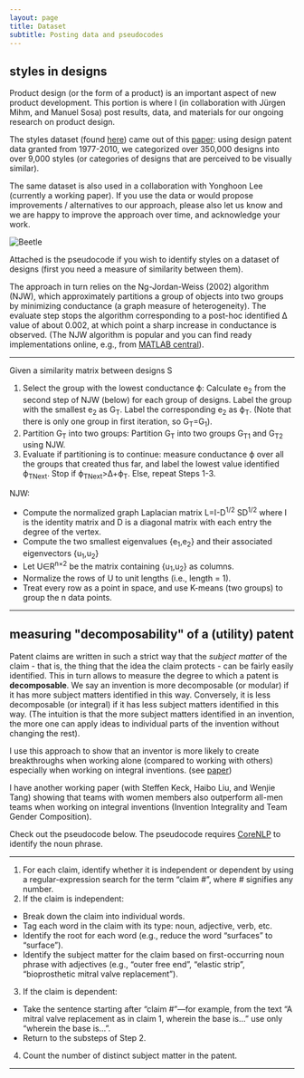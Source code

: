 ```yaml
---
layout: page
title: Dataset
subtitle: Posting data and pseudocodes
---
```


## styles in designs

Product design (or the form of a product) is an important aspect of new product development. This portion is where I (in collaboration with Jürgen Mihm, and Manuel Sosa) post results, data, and materials for our ongoing research on product design.

The styles dataset (found [here](https://drive.google.com/open?id=1s6iJnyxDbWrNXFv0RCjiLY3ubK2eIxZ7)) came out of this [paper](https://pubsonline.informs.org/doi/10.1287/mnsc.2016.2653): using design patent data granted from 1977-2010, we categorized over 350,000 designs into over 9,000 styles (or categories of designs that are perceived to be visually similar).

The same dataset is also used in a collaboration with Yonghoon Lee (currently a working paper). If you use the data or would propose improvements / alternatives to our approach, please also let us know and we are happy to improve the approach over time, and acknowledge your work.

![Beetle](https://cdn.shopify.com/s/files/1/0101/8547/4107/products/A1dGir4nbIL._SL1500_540x.jpg)

Attached is the pseudocode if you wish to identify styles on a dataset of designs (first you need a measure of similarity between them). 

The approach in turn relies on the Ng-Jordan-Weiss (2002) algorithm (NJW), which approximately partitions a group of objects into two groups by minimizing conductance (a graph measure of heterogeneity). The evaluate step stops the algorithm corresponding to a post-hoc identified Δ value of about 0.002, at which point a sharp increase in conductance is observed. (The NJW algorithm is popular and you can find ready implementations online, e.g., from [MATLAB central](https://www.mathworks.com/matlabcentral/fileexchange/44879-spectral-clustering)).  

***
Given a similarity matrix between designs S

1. Select the group with the lowest conductance ϕ: Calculate e<sub>2</sub> from the second step of NJW (below) for each group of designs. Label the group with the smallest e<sub>2</sub> as G<sub>T</sub>. Label the corresponding e<sub>2</sub> as ϕ<sub>T</sub>. (Note that there is only one group in first iteration, so G<sub>T</sub>=G<sub>1</sub>).
2. Partition G<sub>T</sub> into two groups: Partition G<sub>T</sub> into two groups G<sub>T1</sub> and G<sub>T2</sub> using NJW. 
3. Evaluate if partitioning is to continue: measure conductance ϕ over all the groups that created thus far, and label the lowest value identified ϕ<sub>TNext</sub>. Stop if ϕ<sub>TNext</sub>>Δ+ϕ<sub>T</sub>. Else, repeat Steps 1-3. 

NJW:

*	Compute the normalized graph Laplacian matrix L=I-D<sup>1/2</sup> SD<sup>1/2</sup> where I is the identity matrix and D is a diagonal matrix with each entry the degree of the vertex.
*	Compute the two smallest eigenvalues {e<sub>1</sub>,e<sub>2</sub>} and their associated eigenvectors {u<sub>1</sub>,u<sub>2</sub>} 
*	Let U∈R<sup>n×2</sup> be the matrix containing {u<sub>1</sub>,u<sub>2</sub>} as columns.
*	Normalize the rows of U to unit lengths (i.e., length = 1).
*	Treat every row as a point in space, and use K-means (two groups) to group the n data points.

***


## measuring "decomposability" of a (utility) patent

Patent claims are written in such a strict way that the _subject matter_ of the claim - that is, the thing that the idea the claim protects - can be fairly easily identified. This in turn allows to measure the degree to which a patent is **decomposable**. We say an invention is more decomposable (or modular) if it has more subject matters identified in this way. Conversely, it is less decomposable (or integral) if it has less subject matters identified in this way. (The intuition is that the more subject matters identified in an invention, the more one can apply ideas to individual parts of the invention without changing the rest). 

I use this approach to show that an inventor is more likely to create breakthroughs when working alone (compared to working with others) especially when working on integral inventions. (see [paper](https://papers.ssrn.com/sol3/papers.cfm?abstract_id=2962348)) 

I have another working paper (with Steffen Keck, Haibo Liu, and Wenjie Tang) showing that teams with women members also outperform all-men teams when working on integral inventions (Invention Integrality and Team Gender Composition). 

Check out the pseudocode below. The pseudocode requires [CoreNLP](https://stanfordnlp.github.io/CoreNLP/) to identify the noun phrase. 

***

1.	For each claim, identify whether it is independent or dependent by using a regular-expression search for the term “claim #”, where # signifies any number.
2.	If the claim is independent:
*	Break down the claim into individual words.
*	Tag each word in the claim with its type: noun, adjective, verb, etc.
*	Identify the root for each word (e.g., reduce the word “surfaces” to “surface”).
*	Identify the subject matter for the claim based on first-occurring noun phrase with adjectives 
(e.g., “outer free end”, “elastic strip”, “bioprosthetic mitral valve replacement”).
3.	If the claim is dependent:
*	Take the sentence starting after “claim #”—for example, from the text “A mitral valve replacement as in claim 1, wherein the base is…” use only “wherein the base is…”.
*	Return to the substeps of Step 2.
4.	Count the number of distinct subject matter in the patent.


***
